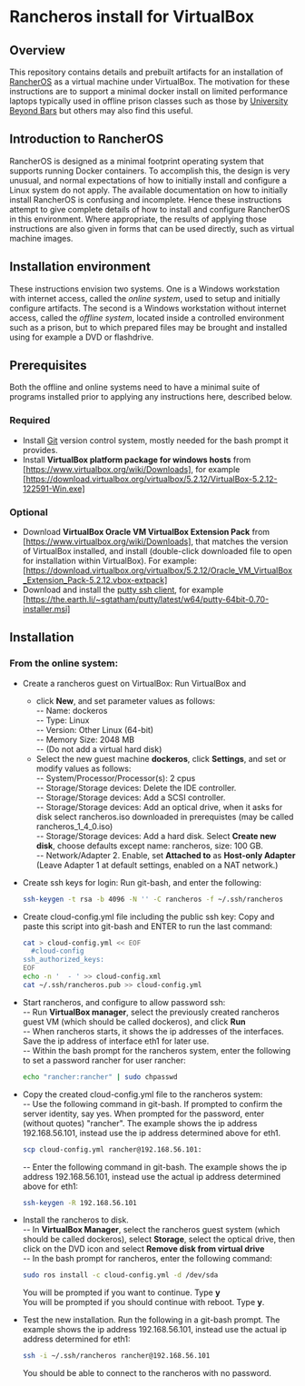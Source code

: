 # Rancheros install for VirtualBox

## Overview

This repository contains details and prebuilt artifacts for an installation of [RancherOS](https://rancher.com/rancher-os/) as a virtual machine under VirtualBox.
The motivation for these instructions are to support a minimal docker install on limited performance laptops typically used in offline prison classes such as those by [University Beyond Bars](http://www.universitybeyondbars.org/) but others may also find this useful.

## Introduction to RancherOS

RancherOS is designed as a minimal footprint operating system that supports running Docker containers.
To accomplish this, the design is very unusual, and normal expectations of how to initially install and configure a Linux system do not apply.
The available documentation on how to initially install RancherOS is confusing and incomplete.
Hence these instructions attempt to give complete details of how to install and configure RancherOS in this environment.
Where appropriate, the results of applying those instructions are also given in forms that can be used directly, such as virtual machine images. 


## Installation environment

These instructions envision two systems. One is a Windows workstation with internet access, called the *online system*, used to setup and initially configure artifacts. The second is a Windows workstation without internet access, called the *offline system*, located inside a controlled environment such as a prison, but to which prepared files may be brought and installed using for example a DVD or flashdrive.

## Prerequisites
Both the offline and online systems need to have a minimal suite of programs installed prior to applying any instructions here, described below.
### Required
* Install [Git](https://git-scm.com/download/win) version control system, mostly needed for the bash prompt it provides.
* Install **VirtualBox platform package for windows hosts** from [https://www.virtualbox.org/wiki/Downloads], for example [https://download.virtualbox.org/virtualbox/5.2.12/VirtualBox-5.2.12-122591-Win.exe]
### Optional
* Download **VirtualBox Oracle VM VirtualBox Extension Pack** from [https://www.virtualbox.org/wiki/Downloads], that matches the version of VirtualBox installed, and install (double-click downloaded file to open for installation within VirtualBox). For example: [https://download.virtualbox.org/virtualbox/5.2.12/Oracle_VM_VirtualBox_Extension_Pack-5.2.12.vbox-extpack]
* Download and install the [putty ssh client](https://www.chiark.greenend.org.uk/~sgtatham/putty/latest.html), for example [https://the.earth.li/~sgtatham/putty/latest/w64/putty-64bit-0.70-installer.msi]
## Installation
### From the online system:
* Create a rancheros guest on VirtualBox: Run VirtualBox and
  * click **New**, and set parameter values as follows:  
  -- Name: dockeros  
  -- Type: Linux  
  -- Version: Other Linux (64-bit)  
  -- Memory Size: 2048 MB  
  -- (Do not add a virtual hard disk)
  * Select the new guest machine **dockeros**, click **Settings**, and set or modify values as follows:  
  -- System/Processor/Processor(s): 2 cpus  
  -- Storage/Storage devices: Delete the IDE controller.  
  -- Storage/Storage devices: Add a SCSI controller.  
  -- Storage/Storage devices: Add an optical drive, when it asks for disk select rancheros.iso downloaded in prerequistes (may be called rancheros_1_4_0.iso)  
  -- Storage/Storage devices: Add a hard disk. Select **Create new disk**, choose defaults except name: rancheros, size: 100 GB.  
  -- Network/Adapter 2. Enable, set **Attached to** as **Host-only Adapter** (Leave Adapter 1 at default settings, enabled on a NAT network.)

* Create ssh keys for login: Run git-bash, and enter the following:  
   ```bash
   ssh-keygen -t rsa -b 4096 -N '' -C rancheros -f ~/.ssh/rancheros
   ```

* Create cloud-config.yml file including the public ssh key: Copy and paste this script into git-bash and ENTER to run the last command:  
   ```bash
   cat > cloud-config.yml << EOF
     #cloud-config
   ssh_authorized_keys:
   EOF
   echo -n '  - ' >> cloud-config.xml
   cat ~/.ssh/rancheros.pub >> cloud-config.yml
   ```

* Start rancheros, and configure to allow password ssh:  
-- Run **VirtualBox manager**, select the previously created rancheros guest VM (which should be called dockeros), and click **Run**  
-- When rancheros starts, it shows the ip addresses of the interfaces. Save the ip address of interface eth1 for later use.  
-- Within the bash prompt for the rancheros system, enter the following to set a password rancher for user rancher:  
  ```bash
  echo "rancher:rancher" | sudo chpasswd
  ```  

* Copy the created cloud-config.yml file to the rancheros system:  
  -- Use the following command in git-bash. If prompted to confirm the server identity, say yes. When prompted for the password, enter (without quotes) "rancher".  The example shows the ip address 192.168.56.101, instead use the ip address determined above for eth1.
  ```bash
  scp cloud-config.yml rancher@192.168.56.101:
  ```
  -- Enter the following command in git-bash. The example shows the ip address 192.168.56.101, instead use the actual ip address determined above for eth1:  
  ```bash
  ssh-keygen -R 192.168.56.101
  ```

* Install the rancheros to disk.  
  -- In **VirtualBox Manager**, select the rancheros guest system (which should be called dockeros), select **Storage**, select the optical drive, then click on the DVD icon and select **Remove disk from virtual drive**  
  -- In the bash prompt for rancheros, enter the following command:  
  ```bash
  sudo ros install -c cloud-config.yml -d /dev/sda
  ```  
  You will be prompted if you want to continue. Type **y**  
  You will be prompted if you should continue with reboot. Type **y**.

* Test the new installation. Run the following in a git-bash prompt. The example shows the ip address 192.168.56.101, instead use the actual ip address determined for eth1:  
  ```bash
  ssh -i ~/.ssh/rancheros rancher@192.168.56.101
  ```
  You should be able to connect to the rancheros with no password.
